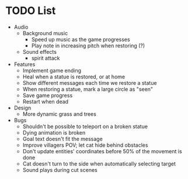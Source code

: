 # TODO List

- Audio
  - Background music
    - Speed up music as the game progresses
    - Play note in increasing pitch when restoring (?)
  - Sound effects
    - spirit attack
- Features
  - Implement game ending
  - Heal when a statue is restored, or at home
  - Show different messages each time we restore a statue
  - When restoring a statue, mark a large circle as "seen"
  - Save game progress
  - Restart when dead
- Design
  - More dynamic grass and trees
- Bugs
  - Shouldn't be possible to teleport on a broken statue
  - Dying animation is broken
  - Goal text doesn't fit the message
  - Improve villagers POV; let cat hide behind obstacles
  - Don't update entities' coordinates before 50% of the movement is done
  - Cat doesn't turn to the side when automatically selecting target
  - Sound plays during cut scenes
